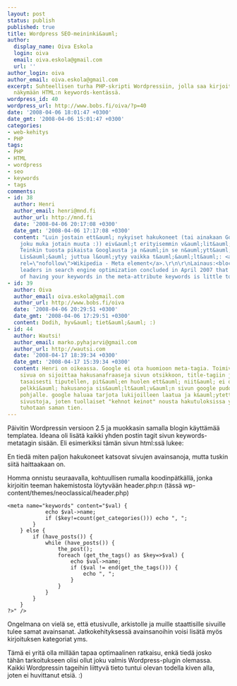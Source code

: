 ```yaml
---
layout: post
status: publish
published: true
title: Wordpress SEO-meininki&auml;
author:
  display_name: Oiva Eskola
  login: oiva
  email: oiva.eskola@gmail.com
  url: ''
author_login: oiva
author_email: oiva.eskola@gmail.com
excerpt: Suhteellisen turha PHP-skripti Wordpressiin, jolla saa kirjoituksen tagit
  näkymään HTML:n keywords-kentässä.
wordpress_id: 40
wordpress_url: http://www.bobs.fi/oiva/?p=40
date: '2008-04-06 18:01:47 +0300'
date_gmt: '2008-04-06 15:01:47 +0300'
categories:
- web-kehitys
- PHP
tags:
- PHP
- HTML
- wordpress
- seo
- keywords
- tags
comments:
- id: 38
  author: Henri
  author_email: henri@mnd.fi
  author_url: http://mnd.fi
  date: '2008-04-06 20:17:08 +0300'
  date_gmt: '2008-04-06 17:17:08 +0300'
  content: "Luin jostain ett&auml; nykyiset hakukoneet (tai ainakaan Google - k&auml;ytt&auml;&auml;k&ouml;
    joku muka jotain muuta :)) eiv&auml;t erityisemmin v&auml;lit&auml; noista keywordeista.
    Teinkin tuosta pikaista Googlausta ja n&auml;in se n&auml;ytt&auml;isi olevan.
    Lis&auml;&auml; juttua l&ouml;ytyy vaikka t&auml;&auml;lt&auml;: <a href=\"http://en.wikipedia.org/wiki/Meta_element\"
    rel=\"nofollow\">Wikipedia - Meta element</a>.\r\n\r\nLainaus:<blockquote>37
    leaders in search engine optimization concluded in April 2007 that the relevance
    of having your keywords in the meta-attribute keywords is little to none</blockquote>"
- id: 39
  author: Oiva
  author_email: oiva.eskola@gmail.com
  author_url: http://www.bobs.fi/oiva
  date: '2008-04-06 20:29:51 +0300'
  date_gmt: '2008-04-06 17:29:51 +0300'
  content: Dodih, hyv&auml; tiet&auml;&auml; :)
- id: 44
  author: Wautsi!
  author_email: marko.pyhajarvi@gmail.com
  author_url: http://wautsi.com
  date: '2008-04-17 18:39:34 +0300'
  date_gmt: '2008-04-17 15:39:34 +0300'
  content: Henri on oikeassa. Google ei ota huomioon meta-tagia. Toimiva tapa optimoida
    sivua on sijoittaa hakusanafraaseja sivun otsikkoon, title-tagiin ja tekstin sekaan
    tasaisesti tiputellen, pit&auml;en huolen ett&auml; niit&auml; ei ole joka paikassa.
    pelkki&auml; hakusanoja sis&auml;lt&auml;v&auml;n sivun google pudottaa hakutulosten
    pohjalle. google haluaa tarjota lukijoilleen laatua ja k&auml;ytett&auml;vi&auml;
    sivustoja, joten tuollaiset "kehnot keinot" nousta hakutuloksissa yl&ouml;sp&auml;in
    tuhotaan saman tien.
---
```

<p>P&auml;ivitin Wordpressin versioon 2.5 ja muokkasin samalla blogin k&auml;ytt&auml;m&auml;&auml; templatea. Ideana oli lis&auml;t&auml; kaikki yhden postin tagit sivun keywords-metatagin sis&auml;&auml;n. Eli esimerkiksi t&auml;m&auml;n sivun html:ss&auml; lukee:</p>
<p><meta name="keywords" content="HTML, keywords, PHP, seo, tags, wordpress" /></p>
<p>En tied&auml; miten paljon hakukoneet katsovat sivujen avainsanoja, mutta tuskin siit&auml; haittaakaan on.</p>
<a id="more"></a><a id="more-40"></a>
<p>Homma onnistu seuraavalla, kohtuullisen rumalla koodinp&auml;tk&auml;ll&auml;, jonka kirjoitin teeman hakemistosta l&ouml;ytyv&auml;&auml;n header.php:n  (t&auml;ss&auml; wp-content/themes/neoclassical/header.php)</p>
<pre><code>&lt;meta name="keywords" content="<?php
    if (!is_single()) {
        foreach (get_categories() as $key=>$val) {
            echo $val->name;
            if ($key!=count(get_categories())) echo ", ";
        }
    } else {
        if (have_posts()) {
            while (have_posts()) {
                the_post();
                foreach (get_the_tags() as $key=>$val) {
                    echo $val->name;
                    if ($val != end(get_the_tags())) {
                        echo ", ";
                    }
                }
            }
        }
    }
?>" /&gt;</code></pre>
<p>Ongelmana on viel&auml; se, ett&auml; etusivulle, arkistolle ja muille staattisille sivuille tulee samat avainsanat. Jatkokehityksess&auml; avainsanoihin voisi lis&auml;t&auml; my&ouml;s kirjoituksen kategoriat yms.</p>
<p>T&auml;m&auml; ei yrit&auml; olla mill&auml;&auml;n tapaa optimaalinen ratkaisu, enk&auml; tied&auml; josko t&auml;h&auml;n tarkoitukseen olisi ollut joku valmis Wordpress-plugin olemassa. Kaikki Wordpressin tageihin liittyv&auml; tieto tuntui olevan todella kiven alla, joten ei huvittanut etsi&auml;. :)</p>
